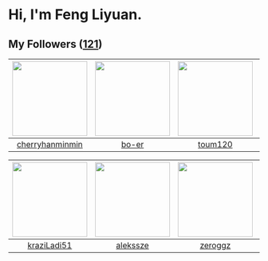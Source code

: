 # Hi, I'm Feng Liyuan.

## My Followers ([121](https://github.com/SunRunAway?tab=followers))

| <img src="https://avatars.githubusercontent.com/u/83270523?v=4" width="150" height="150" /> | <img src="https://avatars.githubusercontent.com/u/49479987?v=4" width="150" height="150" /> | <img src="https://avatars.githubusercontent.com/u/57785890?v=4" width="150" height="150" /> | <img src="https://avatars.githubusercontent.com/u/71307974?v=4" width="150" height="150" /> |
| :-----------------------------------------------------------------------------------------: | :-----------------------------------------------------------------------------------------: | :-----------------------------------------------------------------------------------------: | :-----------------------------------------------------------------------------------------: |
|                    [cherryhanminmin](https://github.com/cherryhanminmin)                    |                              [bo-er](https://github.com/bo-er)                              |                            [toum120](https://github.com/toum120)                            |                       [StevenJokess](https://github.com/StevenJokess)                       |

| <img src="https://avatars.githubusercontent.com/u/120910584?v=4" width="150" height="150" /> | <img src="https://avatars.githubusercontent.com/u/65283311?v=4" width="150" height="150" /> | <img src="https://avatars.githubusercontent.com/u/55519398?v=4" width="150" height="150" /> | <img src="https://avatars.githubusercontent.com/u/44160838?v=4" width="150" height="150" /> |
| :------------------------------------------------------------------------------------------: | :-----------------------------------------------------------------------------------------: | :-----------------------------------------------------------------------------------------: | :-----------------------------------------------------------------------------------------: |
|                         [kraziLadi51](https://github.com/kraziLadi51)                        |                           [alekssze](https://github.com/alekssze)                           |                            [zeroggz](https://github.com/zeroggz)                            |                           [Gravifer](https://github.com/Gravifer)                           |